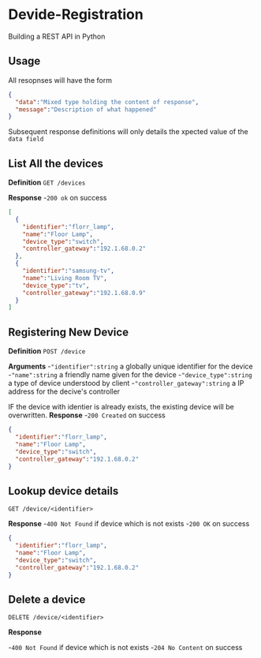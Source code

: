 # Devide-Registration
Building a REST API in Python

## Usage

All resopnses will have the form

```json
{
  "data":"Mixed type holding the content of response",
  "message":"Description of what happened"
}
```

Subsequent response definitions will only details the xpected value of the `data field`

## List All the devices

**Definition**
`GET /devices`

**Response**
-`200 ok` on success
```json
[
  {
    "identifier":"florr_lamp",
    "name":"Floor Lamp",
    "device_type":"switch",
    "controller_gateway":"192.1.68.0.2"
  },
  {
    "identifier":"samsung-tv",
    "name":"Living Room TV",
    "device_type":"tv",
    "controller_gateway":"192.1.68.0.9"
  }
]
```
## Registering New Device

**Definition**
`POST /device`

**Arguments**
-`"identifier":string` a globally unique identifier for the device
-`"name":string` a friendly name given for the device
-`"device_type":string` a type of device understood by client
-`"controller_gateway":string` a IP address for the decive's controller

IF the device with identier is already exists, the existing device will be overwritten. 
**Response**
-`200 Created` on success

```json
{
  "identifier":"florr_lamp",
  "name":"Floor Lamp",
  "device_type":"switch",
  "controller_gateway":"192.1.68.0.2"
}
```

## Lookup device details
`GET /device/<identifier>`

**Response**
-`400 Not Found` if device which is not exists
-`200 OK` on success

```json
{
  "identifier":"florr_lamp",
  "name":"Floor Lamp",
  "device_type":"switch",
  "controller_gateway":"192.1.68.0.2"
}
```

## Delete a device
`DELETE /device/<identifier>`

**Response**

-`400 Not Found` if device which is not exists
-`204 No Content` on success
